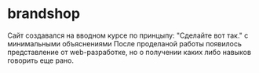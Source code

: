 # brandshop
Сайт создавался на вводном курсе по принцыпу: "Сделайте вот так." с минимальными объяснениями
После проделаной работы появилось представление от web-разработке, но о получении каких либо навыков говорить еще рано.
